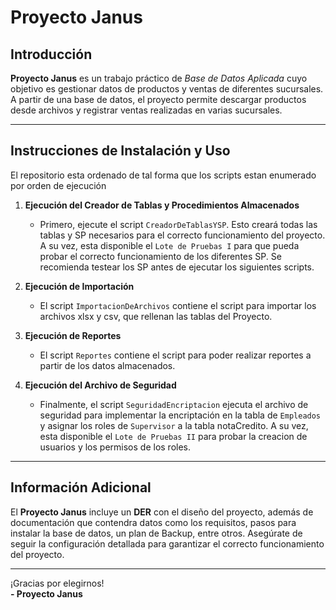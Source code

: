 # Proyecto Janus

## Introducción

**Proyecto Janus** es un trabajo práctico de *Base de Datos Aplicada* cuyo objetivo es gestionar datos de productos y ventas de diferentes sucursales. A partir de una base de datos, el proyecto permite descargar productos desde archivos y registrar ventas realizadas en varias sucursales.

---

## Instrucciones de Instalación y Uso

El repositorio esta ordenado de tal forma que los scripts estan enumerado por orden de ejecución

1. **Ejecución del Creador de Tablas y Procedimientos Almacenados**
   - Primero, ejecute el script `CreadorDeTablasYSP`. Esto creará todas las tablas y SP necesarios para el correcto funcionamiento del proyecto. A su vez, esta disponible el `Lote de Pruebas I` para que pueda probar el correcto funcionamiento de los diferentes SP. Se recomienda testear los SP antes de ejecutar los siguientes scripts.

2. **Ejecución de Importación**
   - El script `ImportacionDeArchivos` contiene el script para importar los archivos xlsx y csv, que rellenan las tablas del Proyecto.

3. **Ejecución de Reportes**
   - El script `Reportes` contiene el script para poder realizar reportes a partir de los datos almacenados.

4. **Ejecución del Archivo de Seguridad**
   - Finalmente, el script `SeguridadEncriptacion` ejecuta el archivo de seguridad para implementar la encriptación en la tabla de `Empleados` y asignar los roles de `Supervisor` a la tabla notaCredito. A su vez, esta disponible el `Lote de Pruebas II` para probar la creacion de usuarios y los permisos de los roles.

---

## Información Adicional

El **Proyecto Janus** incluye un **DER** con el diseño del proyecto, además de documentación que contendra datos como los requisitos, pasos para instalar la base de datos, un plan de Backup, entre otros. Asegúrate de seguir la configuración detallada para garantizar el correcto funcionamiento del proyecto.

---

¡Gracias por elegirnos!  
**- Proyecto Janus**
